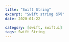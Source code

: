 ```yaml
---
title: "Swift String"
excerpt: "Swift string 정리"
date: 2020-01-22

category: [swift, swiftui]
tags: Swift String
---
```

